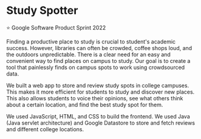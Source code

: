 # Study Spotter

⭐️ Google Software Product Sprint 2022

Finding a productive place to study is crucial to student's academic success. However, libraries can often be crowded, coffee shops loud, and the outdoors unpredictable. There is a clear need for an easy and convenient way to find places on campus to study. Our goal is to create a tool that painlessly finds on campus spots to work using crowdsourced data.

We built a web app to store and review study spots in college campuses. This makes it more efficient for students to study and discover new places. This also allows students to voice their opinions, see what others think about a certain location, and find the best study spot for them. 

We used JavaScript, HTML, and CSS to build the frontend. We used Java (Java servlet architecture) and Google Datastore to store and fetch reviews and different college locations. 
